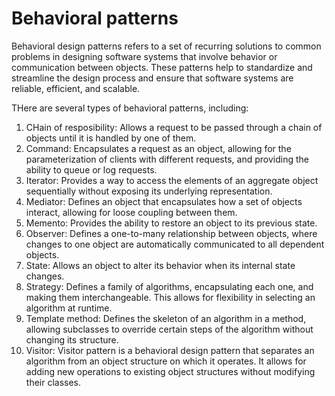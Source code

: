 # Behavioral patterns

Behavioral design patterns refers to a set of recurring solutions to common problems in designing software systems that involve behavior or communication between objects. These patterns help to standardize and streamline the design process and ensure that software systems are reliable, efficient, and scalable.

THere are several types of behavioral patterns, including:

1. CHain of resposibility: Allows a request to be passed through a chain of objects until it is handled by one of them.
2. Command: Encapsulates a request as an object, allowing for the parameterization of clients with different requests, and providing the ability to queue or log requests. 
3. Iterator: Provides a way to access the elements of an aggregate object sequentially without exposing its underlying representation.
4. Mediator: Defines an object that encapsulates how a set of objects interact, allowing for loose coupling between them.
5. Memento: Provides the ability to restore an object to its previous state.
6. Observer: Defines a one-to-many relationship between objects, where changes to one object are automatically communicated to all dependent objects.
7. State: Allows an object to alter its behavior when its internal state changes.
8. Strategy: Defines a family of algorithms, encapsulating each one, and making them interchangeable. This allows for flexibility in selecting an algorithm at runtime.
9. Template method: Defines the skeleton of an algorithm in a method, allowing subclasses to override certain steps of the algorithm without changing its structure.
10. Visitor: Visitor pattern is a behavioral design pattern that separates an algorithm from an object structure on which it operates. It allows for adding new operations to existing object structures without modifying their classes.

